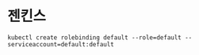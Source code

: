 젠킨스
====
```shell
kubectl create rolebinding default --role=default --serviceaccount=default:default

```